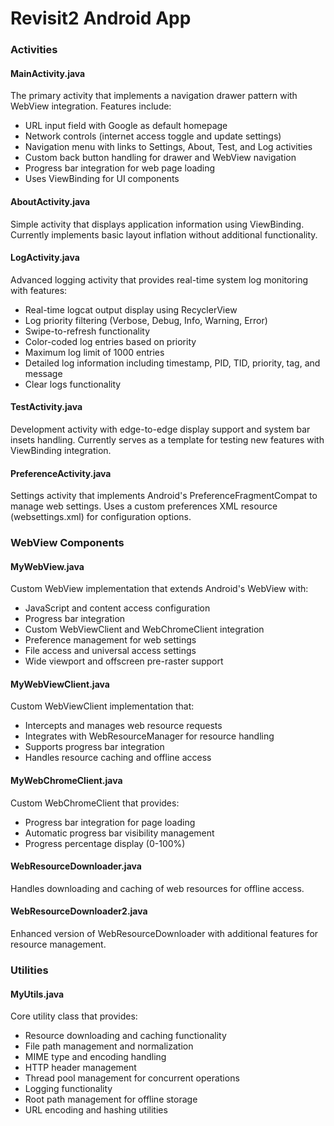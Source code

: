 # Revisit2 Android App

### Activities

#### MainActivity.java
The primary activity that implements a navigation drawer pattern with WebView integration. Features include:
- URL input field with Google as default homepage
- Network controls (internet access toggle and update settings)
- Navigation menu with links to Settings, About, Test, and Log activities
- Custom back button handling for drawer and WebView navigation
- Progress bar integration for web page loading
- Uses ViewBinding for UI components

#### AboutActivity.java
Simple activity that displays application information using ViewBinding. Currently implements basic layout inflation without additional functionality.

#### LogActivity.java
Advanced logging activity that provides real-time system log monitoring with features:
- Real-time logcat output display using RecyclerView
- Log priority filtering (Verbose, Debug, Info, Warning, Error)
- Swipe-to-refresh functionality
- Color-coded log entries based on priority
- Maximum log limit of 1000 entries
- Detailed log information including timestamp, PID, TID, priority, tag, and message
- Clear logs functionality

#### TestActivity.java
Development activity with edge-to-edge display support and system bar insets handling. Currently serves as a template for testing new features with ViewBinding integration.

#### PreferenceActivity.java
Settings activity that implements Android's PreferenceFragmentCompat to manage web settings. Uses a custom preferences XML resource (websettings.xml) for configuration options.

### WebView Components

#### MyWebView.java
Custom WebView implementation that extends Android's WebView with:
- JavaScript and content access configuration
- Progress bar integration
- Custom WebViewClient and WebChromeClient integration
- Preference management for web settings
- File access and universal access settings
- Wide viewport and offscreen pre-raster support

#### MyWebViewClient.java
Custom WebViewClient implementation that:
- Intercepts and manages web resource requests
- Integrates with WebResourceManager for resource handling
- Supports progress bar integration
- Handles resource caching and offline access

#### MyWebChromeClient.java
Custom WebChromeClient that provides:
- Progress bar integration for page loading
- Automatic progress bar visibility management
- Progress percentage display (0-100%)

#### WebResourceDownloader.java
Handles downloading and caching of web resources for offline access.

#### WebResourceDownloader2.java
Enhanced version of WebResourceDownloader with additional features for resource management.

### Utilities

#### MyUtils.java
Core utility class that provides:
- Resource downloading and caching functionality
- File path management and normalization
- MIME type and encoding handling
- HTTP header management
- Thread pool management for concurrent operations
- Logging functionality
- Root path management for offline storage
- URL encoding and hashing utilities
